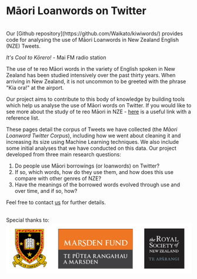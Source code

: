 # Māori Loanwords on Twitter
<br>
Our [Github repository](https://github.com/Waikato/kiwiwords/) provides code for analysing the use of Māori Loanwords in New Zealand English (NZE) Tweets.

*It's Cool to Kōrero!* - Mai FM radio station

The use of te reo Māori words in the variety of English spoken in New Zealand has been studied intensively over the past thirty years. When arriving in New Zealand, it is not uncommon to be greeted with the phrase "Kia ora!" at the airport.

Our project aims to contribute to this body of knowledge by building tools which help us analyse the use of Māori words on Twitter. If you would like to see more about the study of te reo Māori in NZE - [here](https://www.calude.net/andreea/MaoriLoans.html) is a useful link with a reference list. 

These pages detail the corpus of Tweets we have collected (the <i>Māori Loanword Twitter Corpus</i>), including how we went about cleaning it and increasing its size using Machine Learning techniques. We also include some initial analyses that we have conducted on this data. Our project developed from three main research questions:<br>

1. Do people use Māori borrowings (or loanwords) on Twitter?
2. If so, which words, how do they use them, and how does this use compare with other genres of NZE?
3. Have the meanings of the borrowed words evolved through use and over time, and if so, how? 

Feel free to contact [us](https://waikato.github.io/kiwiwords/team/) for further details.

<br>
Special thanks to: <br>
<img src="pics/logos.png" alt="The University of Waikato, Marsden Fund, Royal Society of New Zealand" width="600"/>
